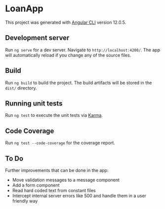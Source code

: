 # LoanApp

This project was generated with [Angular CLI](https://github.com/angular/angular-cli) version 12.0.5.

## Development server

Run `ng serve` for a dev server. Navigate to `http://localhost:4200/`. The app will automatically reload if you change any of the source files.

## Build

Run `ng build` to build the project. The build artifacts will be stored in the `dist/` directory.

## Running unit tests

Run `ng test` to execute the unit tests via [Karma](https://karma-runner.github.io).

## Code Coverage

Run `ng test --code-coverage` for the coverage report.

## To Do
Further improvements that can be done in the app:
- Move validation messages to a message component
- Add a form component
- Read hard coded text from constant files  
- Intercept internal server errors like 500 and handle them in a user friendly way
